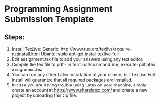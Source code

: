 # Programming Assignment Submission Template

Steps:
------
1. Install TexLive:
   Generic: http://www.tug.org/texlive/acquire-netinstall.html
   Ubuntu:  sudo apt-get install texlive-full
2. Edit assignment.tex file to add your answers using any text editor.
3. Compile the tex file to pdf - in terminal/command line, execute:
   pdflatex assignment.tex
4. You can use any other Latex installation of your choice, but TexLive Full install will guarantee that all required packages are installed.
5. In case you are having trouble using Latex on your machine, simply create an account at https://www.sharelatex.com/ and create a new project by uploading this zip file.

